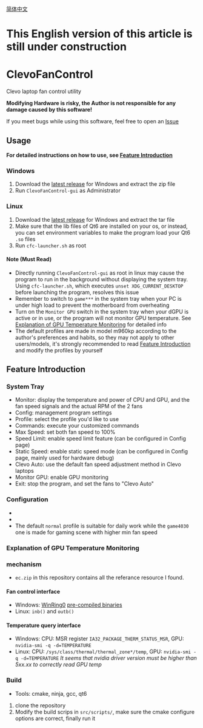 [简体中文](README_zh_cn.md)

# This English version of this article is still under construction

# ClevoFanControl

Clevo laptop fan control utility

**Modifying Hardware is risky, the Author is not responsible for any damage caused by this software!**

If you meet bugs while using this software, feel free to open an [Issue](https://github.com/elight2/ClevoFanControl/issues)

## Usage

**For detailed instructions on how to use, see [Feature Introduction](#Feature-Introduction)**

### Windows

1. Download the [latest release](https://github.com/elight2/ClevoFanControl/releases/latest) for Windows and extract the zip file
2. Run `ClevoFanControl-gui` as Administrator

### Linux

1. Download the [latest release](https://github.com/elight2/ClevoFanControl/releases/latest) for Windows and extract the tar file
2. Make sure that the lib files of Qt6 are installed on your os, or instead, you can set environment variables to make the program load your Qt6 `.so` files
3. Run `cfc-launcher.sh` as root

#### Note (Must Read)

* Directly running `ClevoFanControl-gui` as root in linux may cause the program to run in the background without displaying the system tray. Using `cfc-launcher.sh`, which executes `unset XDG_CURRENT_DESKTOP` before launching the program, resolves this issue
* Remember to switch to `game***` in the system tray when your PC is under high load to prevent the motherboard from overheating
* Turn on the `Monitor GPU` switch in the system tray when your dGPU is active or in use, or the program will not monitor GPU temperature. See [Explanation of GPU Temperature Monitoring](#Explanation-of-GPU-Temperature-Monitoring) for detailed info
* The default profiles are made in model m960kp according to the author's preferences and habits, so they may not apply to other users/models, it's strongly recommended to read [Feature Introduction](#Feature-Introduction) and modify the profiles by yourself

## Feature Introduction

### System Tray

* Monitor: display the temperature and power of CPU and GPU, and the fan speed signals and the actual RPM of the 2 fans
* Config: management program settings
* Profile: select the profile you'd like to use
* Commands: execute your customized commands
* Max Speed: set both fan speed to 100%
* Speed Limit: enable speed limit feature (can be configured in Config page)
* Static Speed: enable static speed mode (can be configured in Config page, mainly used for hardware debug)
* Clevo Auto: use the default fan speed adjustment method in Clevo laptops
* Monitor GPU: enable GPU monitoring
* Exit: stop the program, and set the fans to "Clevo Auto"

### Configuration

* 
* 
* The default `normal` profile is suitable for daily work while the `game4030` one is made for gaming scene with higher min fan speed

### Explanation of GPU Temperature Monitoring

### mechanism
* `ec.zip` in this repository contains all the referance resource I found.
#### Fan control interface
* Windows: [WinRing0](https://github.com/GermanAizek/WinRing0) [pre-compiled binaries](https://github.com/QCute/WinRing0)
* Linux: `inb()` and `outb()`
#### Temperature query interface
* Windows: CPU: MSR register `IA32_PACKAGE_THERM_STATUS_MSR`, GPU: `nvidia-smi -q -d=TEMPERATURE`
* Linux: CPU: `/sys/class/thermal/thermal_zone*/temp`, GPU: `nvidia-smi -q -d=TEMPERATURE`
*It seems that nvidia driver version must be higher than 5xx.xx to correctly read GPU temp*

### Build
* Tools: cmake, ninja, gcc, qt6
1. clone the repository
2. Modify the build scrips in `src/scripts/`, make sure the cmake configure options are correct, finally run it
